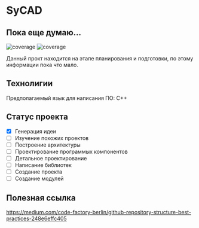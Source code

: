 # SyCAD
Пока еще думаю...
---
![coverage](https://img.shields.io/badge/Начало_разработки-01.07.2022-blue) ![coverage](https://img.shields.io/badge/-Okolo%20IT-orange)

Данный прокт находится на этапе планирования и подготовки, по этому информации пока что мало.
## Технолигии
Предполагаемый язык для написания ПО: С++
## Статус проекта
- [x] Генерация идеи
- [ ] Изучение похожих проектов
- [ ] Построение архитектуры
- [ ] Проектирование программых компонентов
- [ ] Детальное проектирование
- [ ] Написание библиотек
- [ ] Создание проекта
- [ ] Создание модулей

## Полезная ссылка
https://medium.com/code-factory-berlin/github-repository-structure-best-practices-248e6effc405
